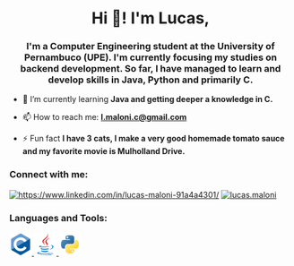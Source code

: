 <h1 align="center">Hi 👋! I'm Lucas,</h1>
<h3 align="center">I'm a Computer Engineering student at the University of Pernambuco (UPE). I'm currently focusing my studies on backend development. So far, I have managed to learn and develop skills in Java, Python and primarily C.</h3>

- 🌱 I’m currently learning **Java and getting deeper a knowledge in C.**

- 📫 How to reach me: **l.maloni.c@gmail.com**

- ⚡ Fun fact **I have 3 cats, I make a very good homemade tomato sauce and my favorite movie is Mulholland Drive.**

<h3 align="left">Connect with me:</h3>
<p align="left">
<a href="https://linkedin.com/in/https://www.linkedin.com/in/lucas-maloni-91a4a4301/" target="blank"><img align="center" src="https://raw.githubusercontent.com/rahuldkjain/github-profile-readme-generator/master/src/images/icons/Social/linked-in-alt.svg" alt="https://www.linkedin.com/in/lucas-maloni-91a4a4301/" height="30" width="40" /></a>
<a href="https://instagram.com/lucas.maloni" target="blank"><img align="center" src="https://raw.githubusercontent.com/rahuldkjain/github-profile-readme-generator/master/src/images/icons/Social/instagram.svg" alt="lucas.maloni" height="30" width="40" /></a>
</p>

<h3 align="left">Languages and Tools:</h3>
<p align="left"> <a href="https://www.cprogramming.com/" target="_blank" rel="noreferrer"> <img src="https://raw.githubusercontent.com/devicons/devicon/master/icons/c/c-original.svg" alt="c" width="40" height="40"/> </a> <a href="https://www.java.com" target="_blank" rel="noreferrer"> <img src="https://raw.githubusercontent.com/devicons/devicon/master/icons/java/java-original.svg" alt="java" width="40" height="40"/> </a> <a href="https://www.python.org" target="_blank" rel="noreferrer"> <img src="https://raw.githubusercontent.com/devicons/devicon/master/icons/python/python-original.svg" alt="python" width="40" height="40"/> </a> </p>
